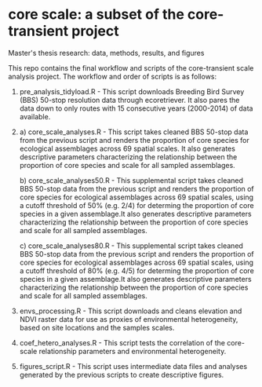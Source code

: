 # core scale: a subset of the core-transient project 
Master's thesis research: data, methods, results, and figures


This repo contains the final workflow and scripts of the core-transient scale analysis project. The workflow and order of scripts is as follows: 

1) pre_analysis_tidyload.R - This script downloads Breeding Bird Survey (BBS) 50-stop resolution data through ecoretriever. It also pares the data down to only routes with 15 consecutive years (2000-2014) of data available. 

2) a) core_scale_analyses.R - This script takes cleaned BBS 50-stop data from the previous script and renders the proportion of core species for ecological assemblages across 69 spatial scales. It also generates descriptive parameters characterizing the relationship between the proportion of core species and scale for all sampled assemblages.   

    b) core_scale_analyses50.R - This supplemental script takes cleaned BBS 50-stop data from the previous script and renders the proportion of core species for ecological assemblages across 69 spatial scales, using a cutoff threshold of 50% (e.g. 2/4) for determing the proportion of core species in a given assemblage.It also generates descriptive parameters characterizing the relationship between the proportion of core species and scale for all sampled assemblages.   

    c) core_scale_analyses80.R - This supplemental script takes cleaned BBS 50-stop data from the previous script and renders the proportion of core species for ecological assemblages across 69 spatial scales, using a cutoff threshold of 80% (e.g. 4/5) for determing the proportion of core species in a given assemblage.It also generates descriptive parameters characterizing the relationship between the proportion of core species and scale for all sampled assemblages.   

3) envs_processing.R - This script downloads and cleans elevation and NDVI raster data for use as proxies of environmental heterogeneity, based on site locations and the samples scales. 

4) coef_hetero_analyses.R - This script tests the correlation of the core-scale relationship parameters and environmental heterogeneity. 

5) figures_script.R - This script uses intermediate data files and analyses generated by the previous scripts to create descriptive figures. 


